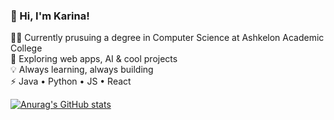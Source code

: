 ### 👋 Hi, I'm Karina! <br/>

👩‍💻 Currently prusuing a degree in Computer Science at Ashkelon Academic College <br/>
🚀 Exploring web apps, AI & cool projects <br/>
💡 Always learning, always building <br/>
⚡ Java • Python • JS • React

[![Anurag's GitHub stats](https://github-readme-stats.vercel.app/api?username=karinak2001)](https://github.com/anuraghazra/github-readme-stats)
